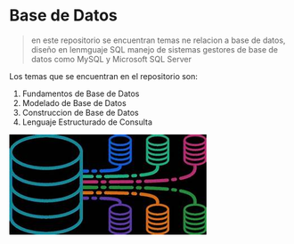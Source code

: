 # Base de Datos 

> en este repositorio se encuentran temas ne relacion a base de datos, diseño en lenmguaje SQL manejo de sistemas gestores de base de datos como MySQL y Microsoft SQL Server 

Los temas que se encuentran en el repositorio son:
1. Fundamentos de Base de Datos
2. Modelado de Base de Datos
3. Construccion de Base de Datos
4. Lenguaje Estructurado de Consulta

![Logo Bse de Datos](/IMG/basededatos.jpg)
